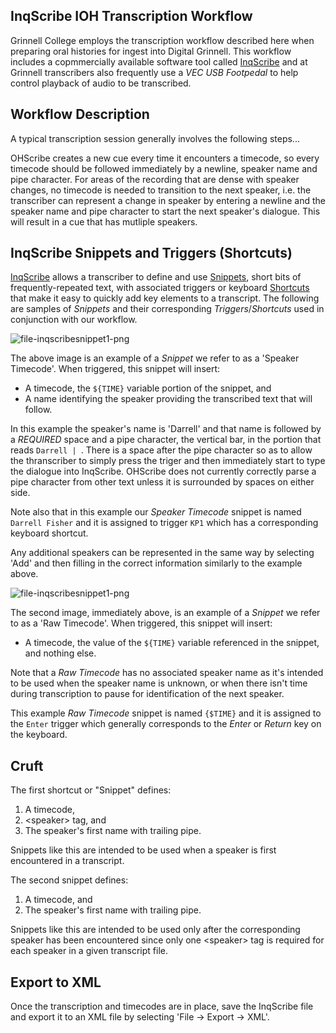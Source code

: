 
## InqScribe IOH Transcription Workflow

Grinnell College employs the transcription workflow described here when preparing oral histories for ingest into Digital Grinnell.  This workflow includes a copmmercially available software tool called [InqScribe](https://www.inqscribe.com) and at Grinnell transcribers also frequently use a *VEC USB Footpedal* to help control playback of audio to be transcribed.

## Workflow Description

A typical transcription session generally involves the following steps...

OHScribe creates a new cue every time it encounters a timecode, so every timecode should be followed immediately by a newline, speaker name and pipe character. For areas of the recording that are dense with speaker changes, no timecode is needed to transition to the next speaker, i.e. the transcriber can represent a change in speaker by entering a newline and the speaker name and pipe character to start the next speaker's dialogue. This will result in a cue that has mutliple speakers.

## InqScribe Snippets and Triggers (Shortcuts)

[InqScribe](https://www.inqscribe.com) allows a transcriber to define and use [Snippets](http://docs.inqscribe.com/2.2/snippets.html), short bits of frequently-repeated text, with associated triggers or keyboard [Shortcuts](http://docs.inqscribe.com/2.2/keyboardshortcuts.html) that make it easy to quickly add key elements to a transcript.  The following are samples of *Snippets* and their corresponding *Triggers*/*Shortcuts* used in conjunction with our workflow.

![file-inqscribesnippet1-png](https://gist.githubusercontent.com/McFateM/f4e061eb17ce6d645e51c9d0f2a93814/raw/ff7e69a4a5953149a7dd8f3a86f9565c2e4e7017/InqScribeSnippet1.png)

The above image is an example of a *Snippet* we refer to as a 'Speaker Timecode'.  When triggered, this snippet will insert:

  - A timecode, the `${TIME}` variable portion of the snippet, and
  - A name identifying the speaker providing the transcribed text that will follow.  

In this example the speaker's name is 'Darrell' and that name is followed by a *REQUIRED* space and a pipe character, the vertical bar, in the portion that reads `Darrell | `. There is a space after the pipe character so as to allow the thranscriber to simply press the triger and then immediately start to type the dialogue into InqScribe. OHScribe does not currently correctly parse a pipe character from other text unless it is surrounded by spaces on either side.

Note also that in this example our *Speaker Timecode* snippet is named `Darrell Fisher` and it is assigned to trigger `KP1` which has a corresponding keyboard shortcut. 

Any additional speakers can be represented in the same way by selecting 'Add' and then filling in the correct information similarly to the example above. 

![file-inqscribesnippet1-png](https://gist.githubusercontent.com/McFateM/f4e061eb17ce6d645e51c9d0f2a93814/raw/ff7e69a4a5953149a7dd8f3a86f9565c2e4e7017/InqScribeSnippet2.png)

The second image, immediately above, is an example of a *Snippet* we refer to as a 'Raw Timecode'.  When triggered, this snippet will insert:

  - A timecode, the value of the `${TIME}` variable referenced in the snippet, and nothing else.

Note that a *Raw Timecode* has no associated speaker name as it's intended to be used when the speaker name is unknown, or when there isn't time during transcription to pause for identification of the next speaker.

This example *Raw Timecode* snippet is named `{$TIME}` and it is assigned to the `Enter` trigger which generally corresponds to the *Enter* or *Return* key on the keyboard.  


## Cruft

The first shortcut or "Snippet" defines:
1) A timecode,
2) \<speaker> tag, and
3) The speaker's first name with trailing pipe.

Snippets like this are intended to be used when a speaker is first encountered in a transcript.

The second snippet defines:
1) A timecode, and
2) The speaker's first name with trailing pipe.

Snippets like this are intended to be used only after the corresponding speaker has been encountered since only one \<speaker> tag is required for each speaker in a given transcript file.


## Export to XML

Once the transcription and timecodes are in place, save the InqScribe file and export it to an XML file by selecting 'File -> Export -> XML'.
